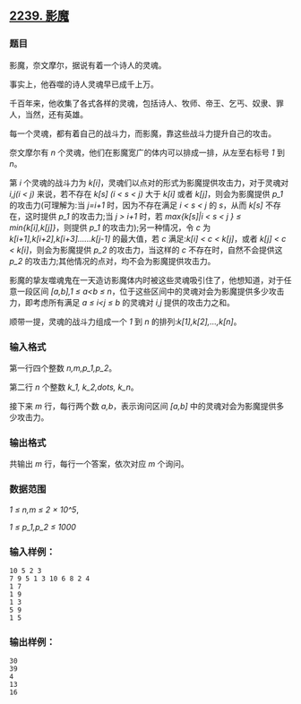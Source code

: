 ## [2239. 影魔](https://www.acwing.com/problem/content/2241/)

### 题目

影魔，奈文摩尔，据说有着一个诗人的灵魂。

事实上，他吞噬的诗人灵魂早已成千上万。

千百年来，他收集了各式各样的灵魂，包括诗人、牧师、帝王、乞丐、奴隶、罪人，当然，还有英雄。

每一个灵魂，都有着自己的战斗力，而影魔，靠这些战斗力提升自己的攻击。

奈文摩尔有 *n* 个灵魂，他们在影魔宽广的体内可以排成一排，从左至右标号 *1* 到 *n*。

第 *i* 个灵魂的战斗力为 *k[i]*，灵魂们以点对的形式为影魔提供攻击力，对于灵魂对 *i,j(i < j)* 来说，若不存在 *k[s] (i < s < j)* 大于 *k[i]* 或者 *k[j]*，则会为影魔提供 *p_1* 的攻击力(可理解为:当 *j=i+1* 时，因为不存在满足 *i < s < j* 的 *s*，从而 *k[s]* 不存在，这时提供 *p_1* 的攻击力;当 *j > i+1* 时，若 *max{k[s]|i < s < j } ≤ min{k[i],k[j]}*，则提供 *p_1* 的攻击力);另一种情况，令 *c* 为 *k[i+1],k[i+2],k[i+3]......k[j-1]* 的最大值，若 *c* 满足:*k[i] < c < k[j]*，或者 *k[j] < c < k[i]*，则会为影魔提供 *p_2* 的攻击力，当这样的 *c* 不存在时，自然不会提供这 *p_2* 的攻击力;其他情况的点对，均不会为影魔提供攻击力。

影魔的挚友噬魂鬼在一天造访影魔体内时被这些灵魂吸引住了，他想知道，对于任意一段区间 *[a,b],1 ≤ a<b ≤ n*，位于这些区间中的灵魂对会为影魔提供多少攻击力，即考虑所有满足 *a ≤ i<j ≤ b* 的灵魂对 *i,j* 提供的攻击力之和。

顺带一提，灵魂的战斗力组成一个 *1* 到 *n* 的排列:*k[1],k[2],…,k[n]*。

### 输入格式

第一行四个整数 *n,m,p_1,p_2*。

第二行 *n* 个整数 *k_1, k_2,dots, k_n*。

接下来 *m* 行，每行两个数 *a,b*，表示询问区间 *[a,b]* 中的灵魂对会为影魔提供多少攻击力。

### 输出格式

共输出 *m* 行，每行一个答案，依次对应 *m* 个询问。

### 数据范围

*1 ≤ n,m ≤ 2 × 10^5*,

*1 ≤ p_1,p_2 ≤ 1000*

### 输入样例：

```
10 5 2 3
7 9 5 1 3 10 6 8 2 4
1 7
1 9
1 3
5 9
1 5
```

### 输出样例：

```
30
39
4
13
16
```
